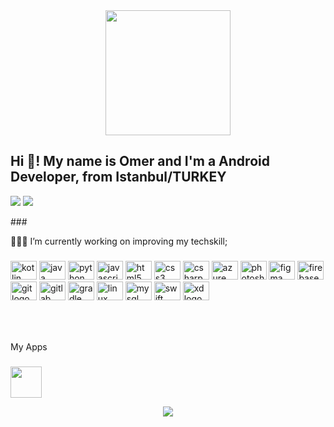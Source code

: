 <div align="center">
  <img height="200" src="https://media.licdn.com/dms/image/C4E03AQEkhWTSEeC0Cg/profile-displayphoto-shrink_400_400/0/1652707245164?e=1685577600&v=beta&t=-8TR81Mx45gJV5ZPquJ9dbqapaY-WGBtjsFJJTz2hhE"  />
</div>

###

<h2 align="left">Hi 👋! My name is Omer and I'm a Android Developer, from Istanbul/TURKEY</h2>

<p float="center">
  <img  src="https://github-readme-stats.vercel.app/api?username=omerakkoyun&show_icons=true&theme=dark&count_private=true&hide=contribs,issue" /> <img  src="https://github-readme-stats.vercel.app/api/top-langs/?username=omerakkoyun&layout=compact&theme=dark" />
</p>
###

<p align="left">👨🏽‍💻 I’m currently working on improving my techskill;</p>

###


<div align="left">
  <img src="https://cdn.jsdelivr.net/gh/devicons/devicon/icons/kotlin/kotlin-original.svg" height="30" width="42" alt="kotlin logo"  />
  <img src="https://cdn.jsdelivr.net/gh/devicons/devicon/icons/java/java-original.svg" height="30" width="42" alt="java logo"  />
  <img src="https://cdn.jsdelivr.net/gh/devicons/devicon/icons/python/python-original.svg" height="30" width="42" alt="python logo"  />
  <img src="https://cdn.jsdelivr.net/gh/devicons/devicon/icons/javascript/javascript-original.svg" height="30" width="42" alt="javascript logo"  />
  <img src="https://cdn.jsdelivr.net/gh/devicons/devicon/icons/html5/html5-original.svg" height="30" width="42" alt="html5 logo"  />
  <img src="https://cdn.jsdelivr.net/gh/devicons/devicon/icons/css3/css3-original.svg" height="30" width="42" alt="css3 logo"  />
  <img src="https://cdn.jsdelivr.net/gh/devicons/devicon/icons/csharp/csharp-original.svg" height="30" width="42" alt="csharp logo"  />
  <img src="https://cdn.jsdelivr.net/gh/devicons/devicon/icons/azure/azure-original.svg" height="30" width="42" alt="azure logo"  />
  <img src="https://cdn.jsdelivr.net/gh/devicons/devicon/icons/photoshop/photoshop-plain.svg" height="30" width="42" alt="photoshop logo"  />
  <img src="https://cdn.jsdelivr.net/gh/devicons/devicon/icons/figma/figma-original.svg" height="30" width="42" alt="figma logo"  />
  <img src="https://cdn.jsdelivr.net/gh/devicons/devicon/icons/firebase/firebase-plain.svg" height="30" width="42" alt="firebase logo"  />
  <img src="https://cdn.jsdelivr.net/gh/devicons/devicon/icons/git/git-original.svg" height="30" width="42" alt="git logo"  />
  <img src="https://cdn.jsdelivr.net/gh/devicons/devicon/icons/gitlab/gitlab-original.svg" height="30" width="42" alt="gitlab logo"  />
  <img src="https://cdn.jsdelivr.net/gh/devicons/devicon/icons/gradle/gradle-plain.svg" height="30" width="42" alt="gradle logo"  />
  <img src="https://cdn.jsdelivr.net/gh/devicons/devicon/icons/linux/linux-original.svg" height="30" width="42" alt="linux logo"  />
  <img src="https://cdn.jsdelivr.net/gh/devicons/devicon/icons/mysql/mysql-original.svg" height="30" width="42" alt="mysql logo"  />
  <img src="https://cdn.jsdelivr.net/gh/devicons/devicon/icons/swift/swift-original.svg" height="30" width="42" alt="swift logo"  />
  <img src="https://cdn.jsdelivr.net/gh/devicons/devicon/icons/xd/xd-plain.svg" height="30" width="42" alt="xd logo"  />
</div>

###

<br clear="both">

<img src="https://raw.githubusercontent.com/OmerAkkoyun/OmerAkkoyun/blob/output/snake.svg" alt="" />

###
My Apps
###
<code><a href="https://play.google.com/store/apps/developer?id=TORNADO+Apps" target="_blank"><img height="50" src="https://www.vectorlogo.zone/logos/google_play/google_play-tile.svg"></a></code>

<div align="center">
  <img src="https://profile-counter.glitch.me/OmerAkkoyun/count.svg?"  />
</div>

###
